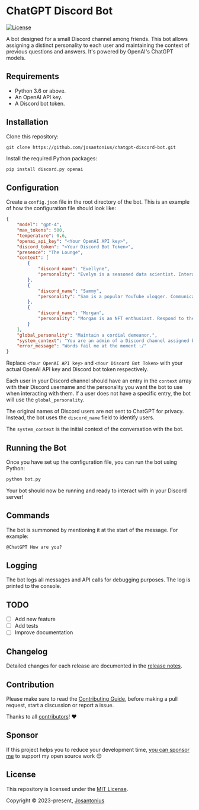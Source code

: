 # ChatGPT Discord Bot

[![License](https://img.shields.io/github/license/josantonius/chatgpt-discord-bot)](LICENSE)

A bot designed for a small Discord channel among friends.
This bot allows assigning a distinct personality to each user and maintaining the
context of previous questions and answers. It's powered by OpenAI's ChatGPT models.

## Requirements

- Python 3.6 or above.
- An OpenAI API key.
- A Discord bot token.

## Installation

Clone this repository:

```console
git clone https://github.com/josantonius/chatgpt-discord-bot.git
```

Install the required Python packages:

```bash
pip install discord.py openai
```

## Configuration

Create a `config.json` file in the root directory of the bot. This is an example of how the
configuration file should look like:

```json
{
    "model": "gpt-4",
    "max_tokens": 500,
    "temperature": 0.6,
    "openai_api_key": "<Your OpenAI API key>",
    "discord_token": "<Your Discord Bot Token>",
    "presence": "The Lounge",
    "context": [
        {
            "discord_name": "Evellyne",
            "personality": "Evelyn is a seasoned data scientist. Interact in a polite and..."
        },
        {
            "discord_name": "Sammy",
            "personality": "Sam is a popular YouTube vlogger. Communicate in a cheerful and..."
        },
        {
            "discord_name": "Morgan",
            "personality": "Morgan is an NFT enthusiast. Respond to them with skepticism..."
        }
    ],
    "global_personality": "Maintain a cordial demeanor.",
    "system_context": "You are an admin of a Discord channel assigned by Evelyn.",
    "error_message": "Words fail me at the moment :/"
}
```

Replace `<Your OpenAI API key>` and `<Your Discord Bot Token>` with your actual OpenAI API key and
Discord bot token respectively.

Each user in your Discord channel should have an entry in the `context` array with their Discord
username and the personality you want the bot to use when interacting with them. If a user does not
have a specific entry, the bot will use the `global_personality`.

The original names of Discord users are not sent to ChatGPT for privacy. Instead, the bot uses the
`discord_name` field to identify users.

The `system_context` is the initial context of the conversation with the bot.

## Running the Bot

Once you have set up the configuration file, you can run the bot using Python:

```bash
python bot.py
```

Your bot should now be running and ready to interact with in your Discord server!

## Commands

The bot is summoned by mentioning it at the start of the message. For example:

```txt
@ChatGPT How are you?
```

## Logging

The bot logs all messages and API calls for debugging purposes. The log is printed to the console.

## TODO

- [ ] Add new feature
- [ ] Add tests
- [ ] Improve documentation

## Changelog

Detailed changes for each release are documented in the
[release notes](https://github.com/josantonius/chatgpt-discord-bot/releases).

## Contribution

Please make sure to read the [Contributing Guide](.github/CONTRIBUTING.md), before making a pull
request, start a discussion or report a issue.

Thanks to all [contributors](https://github.com/josantonius/chatgpt-discord-bot/graphs/contributors)! :heart:

## Sponsor

If this project helps you to reduce your development time,
[you can sponsor me](https://github.com/josantonius#sponsor) to support my open source work :blush:

## License

This repository is licensed under the [MIT License](LICENSE).

Copyright © 2023-present, [Josantonius](https://github.com/josantonius#contact)
